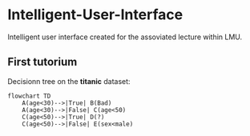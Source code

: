 # Intelligent-User-Interface
Intelligent user interface created for the assoviated lecture within LMU. 

## First tutorium

Decisionn tree on the **titanic** dataset:
```mermaid
flowchart TD
    A(age<30)-->|True| B(Bad)
    A(age<30)-->|False| C(age<50)
    C(age<50)-->|True| D(?)
    C(age<50)-->|False| E(sex<male)
```